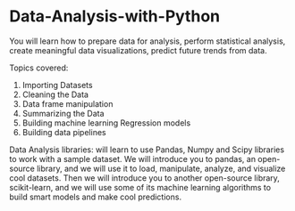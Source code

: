 # Data-Analysis-with-Python

You will learn how to prepare data for analysis, perform statistical analysis, create meaningful data visualizations, predict future trends from data.

Topics covered: 
1) Importing Datasets 
2) Cleaning the Data 
3) Data frame manipulation 
4) Summarizing the Data 
5) Building machine learning Regression models 
6) Building data pipelines 

Data Analysis libraries: will learn to use Pandas, Numpy and Scipy libraries to work with a sample dataset. We will introduce you to pandas, an open-source library, and we will use it to load, manipulate, analyze, and visualize cool datasets. Then we will introduce you to another open-source library, scikit-learn, and we will use some of its machine learning algorithms to build smart models and make cool predictions.
